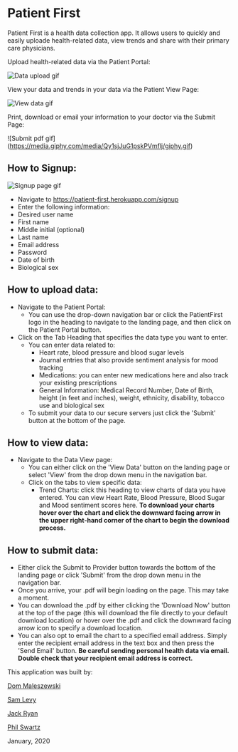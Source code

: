 # Patient First

Patient First is a health data collection app. It allows users to quickly and easily uploade health-related data, view trends and share with their primary care physicians.

Upload health-related data via the Patient Portal:

![Data upload gif](https://media.giphy.com/media/TgsNUw53zXmPzbMnJz/giphy.gif)

View your data and trends in your data via the Patient View Page:

![View data gif](https://media.giphy.com/media/S9oAafwUpkfwfVUvGk/giphy.gif)

Print, download or email your information to your doctor via the Submit Page:

![Submit pdf gif]
(https://media.giphy.com/media/Qy1sjJuG1pskPVmflj/giphy.gif)

## How to Signup:

![Signup page gif](https://media.giphy.com/media/lOlCOq9qDrltJq6KfC/giphy.gif)

* Navigate to https://patient-first.herokuapp.com/signup
* Enter the following information:
 * Desired user name
 * First name
 * Middle initial (optional)
 * Last name
 * Email address
 * Password
 * Date of birth
 * Biological sex

## How to upload data:

* Navigate to the Patient Portal: 
  * You can use the drop-down navigation bar or click the PatientFirst logo in the heading to navigate to the landing page, and then click on the Patient Portal button.
* Click on the Tab Heading that specifies the data type you want to enter.
  * You can enter data related to:
    * Heart rate, blood pressure and blood sugar levels
    * Journal entries that also provide sentiment analysis for mood tracking
    * Medications: you can enter new medications here and also track your existing prescriptions
    * General Information: Medical Record Number, Date of Birth, height (in feet and inches), weight, ethnicity, disability, tobacco use and biological sex
  * To submit your data to our secure servers just click the 'Submit' button at the bottom of the page.
  
## How to view data: 

* Navigate to the Data View page:
  * You can either click on the 'View Data' button on the landing page or select 'View' from the drop down menu in the navigation bar.
  * Click on the tabs to view specific data:
    * Trend Charts: click this heading to view charts of data you have entered. You can view Heart Rate, Blood Pressure, Blood Sugar and Mood sentiment scores here. **To download your charts hover over the chart and click the downward facing arrow in the upper right-hand corner of the chart to begin the download process.** 

## How to submit data:

* Either click the Submit to Provider button towards the bottom of the landing page or click 'Submit' from the drop down menu in the navigation bar.
* Once you arrive, your .pdf will begin loading on the page. This may take a moment. 
* You can download the .pdf by either clicking the 'Download Now' button at the top of the page (this will download the file directly to your default download location) or hover over the .pdf and click the downward facing arrow icon to specify a download location.
* You can also opt to email the chart to a specified email address. Simply enter the recipient email address in the text box and then press the 'Send Email' button. **Be careful sending personal health data via email. Double check that your recipient email address is correct.**


This application was built by:

[Dom Maleszewski](https://github.com/maleszewskid)

[Sam Levy](https://github.com/Slevy239)

[Jack Ryan](https://github.com/JackRyan1989)

[Phil Swartz](https://github.com/pswartz66) 

January, 2020
